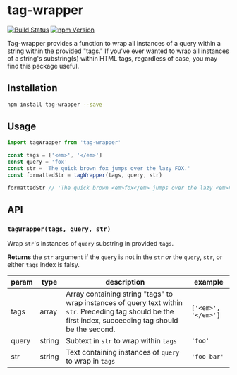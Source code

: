 # tag-wrapper

[![Build Status](https://travis-ci.org/alexZielonko/tag-wrapper.svg?branch=master)](https://travis-ci.org/alexZielonko/tag-wrapper)
[![npm Version](https://img.shields.io/badge/npm-v1.0.5-blue.svg)](https://www.npmjs.com/package/tag-wrapper)

Tag-wrapper provides a function to wrap all instances of a query within a string within the provided "tags." If you've ever wanted to wrap all instances of a string's substring(s) within HTML tags, regardless of case, you may find this package useful.

## Installation

```bash
npm install tag-wrapper --save
```

## Usage

```js
import tagWrapper from 'tag-wrapper'

const tags = ['<em>', '</em>']
const query = 'fox'
const str = 'The quick brown fox jumps over the lazy FOX.'
const formattedStr = tagWrapper(tags, query, str)

formattedStr // 'The quick brown <em>fox</em> jumps over the lazy <em>FOX</em>.'
```

## API

### `tagWrapper(tags, query, str)`

Wrap `str`'s instances of `query` substring in provided `tags`.

**Returns** the `str` argument if the `query` is not in the `str` _or_ the `query`, `str`, or either `tags` index is falsy.

param | type   | description                                                                                                                                                | example
------|--------|------------------------------------------------------------------------------------------------------------------------------------------------------------|--------------------
tags  | array  | Array containing string "tags" to wrap instances of query text within `str`. Preceding tag should be the first index, succeeding tag should be the second. | `['<em>', '</em>']`
query | string | Subtext in `str` to wrap within `tags`                                                                                                                     | `'foo'`
str   | string | Text containing instances of `query` to wrap in `tags`                                                                                                     | `'foo bar'`
